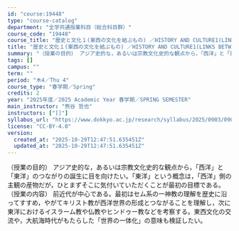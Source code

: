```yaml
---
id: "course:19448"
type: "course-catalog"
department: "全学共通授業科目（総合科目群）"
course_code: "19448"
course_title: "歴史と文化１(東西の文化を結ぶもの) ／HISTORY AND CULTURE1(LINKS BETWEEN EASTERN AND WESTERN CULTURES)"
title: "歴史と文化１(東西の文化を結ぶもの) ／HISTORY AND CULTURE1(LINKS BETWEEN EASTERN AND WESTERN CULTURES)"
summary: "（授業の目的） アジア史的な，あるいは宗教文化史的な観点から，「西洋」と「東洋」のつながりの誕生に目を向けたい。「東洋」という概念は，「西洋」側の主観の産物だが，ひとまずそこに気付いていただくことが最初の目標である。 （授業の内容） 前近代…"
tags: []
campus: ""
term: ""
period: "木4／Thu 4"
course_type: "春学期／Spring"
credits: 2
year: "2025年度／2025 Academic Year 春学期／SPRING SEMESTER"
main_instructor: "熊谷 哲也"
instructors: ["[]"]
syllabus_url: "https://www.dokkyo.ac.jp/research/syllabus/2025/0903/0903_19448_ja_JP.html"
license: "CC-BY-4.0"
version:
  created_at: "2025-10-29T12:47:51.635451Z"
  updated_at: "2025-10-29T12:47:51.635451Z"
---
```

（授業の目的） アジア史的な，あるいは宗教文化史的な観点から，「西洋」と「東洋」のつながりの誕生に目を向けたい。「東洋」という概念は，「西洋」側の主観の産物だが，ひとまずそこに気付いていただくことが最初の目標である。 （授業の内容） 前近代が中心である。最初はセム系の一神教の理解を歴史に沿ってすすめ，やがてキリスト教が西洋世界の形成とつながることを理解し，次に東洋におけるイスラーム教や仏教やヒンドゥー教などを考察する。東西文化の交流や，大航海時代がもたらした「世界の一体化」の意味も検証したい。
